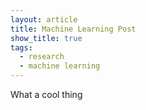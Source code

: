 ```yaml
---
layout: article
title: Machine Learning Post
show_title: true
tags: 
  - research
  - machine learning
---
```


What a cool thing
<!--more-->
